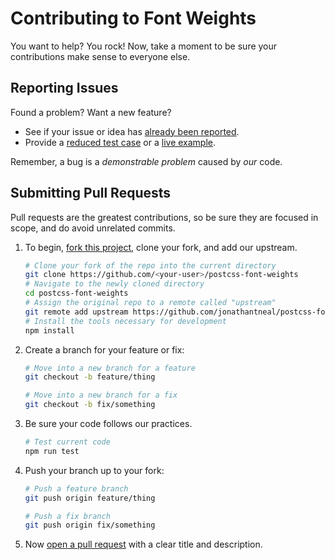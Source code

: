# Contributing to Font Weights

You want to help? You rock! Now, take a moment to be sure your contributions
make sense to everyone else.

## Reporting Issues

Found a problem? Want a new feature?

- See if your issue or idea has [already been reported].
- Provide a [reduced test case] or a [live example].

Remember, a bug is a _demonstrable problem_ caused by _our_ code.

## Submitting Pull Requests

Pull requests are the greatest contributions, so be sure they are focused in 
scope, and do avoid unrelated commits.

1. To begin, [fork this project], clone your fork, and add our upstream.
	```bash
	# Clone your fork of the repo into the current directory
	git clone https://github.com/<your-user>/postcss-font-weights
	# Navigate to the newly cloned directory
	cd postcss-font-weights
	# Assign the original repo to a remote called "upstream"
	git remote add upstream https://github.com/jonathantneal/postcss-font-weights
	# Install the tools necessary for development
	npm install
	```

2. Create a branch for your feature or fix:
	```bash
	# Move into a new branch for a feature
	git checkout -b feature/thing
	```
	```bash
	# Move into a new branch for a fix
	git checkout -b fix/something
	```

3. Be sure your code follows our practices.
	```bash
	# Test current code
	npm run test
	```

4. Push your branch up to your fork:
	```bash
	# Push a feature branch
	git push origin feature/thing
	```
	```bash
	# Push a fix branch
	git push origin fix/something
	```

5. Now [open a pull request] with a clear title and description.

[already been reported]: issues
[fork this project]:     fork
[live example]:          http://codepen.io/pen
[open a pull request]:   https://help.github.com/articles/using-pull-requests/
[reduced test case]:     https://css-tricks.com/reduced-test-cases/
